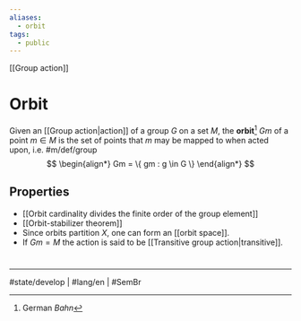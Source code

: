 ```yaml
---
aliases:
  - orbit
tags:
  - public
---
```

[[Group action]]
# Orbit

Given an [[Group action|action]] of a group $G$ on a set $M$,
the **orbit**[^Bahn] $Gm$ of a point $m \in M$ is the set of points that $m$ may be mapped to when acted upon, i.e. #m/def/group 
$$
\begin{align*}
Gm = \{ gm : g \in G \}
\end{align*}
$$
[^Bahn]: German _Bahn_

## Properties

- [[Orbit cardinality divides the finite order of the group element]]
- [[Orbit-stabilizer theorem]]
- Since orbits partition $X$, one can form an [[orbit space]].
- If $Gm = M$ the action is said to be [[Transitive group action|transitive]].

#
---
#state/develop | #lang/en | #SemBr
